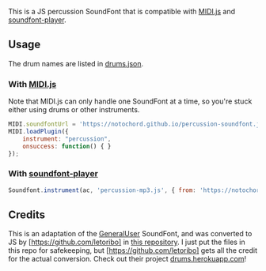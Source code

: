 This is a JS percussion SoundFont that is compatible with [MIDI.js](https://github.com/mudcube/MIDI.js) and [soundfont-player](https://github.com/danigb/soundfont-player).

## Usage

The drum names are listed in [drums.json](https://github.com/notochord/percussion-soundfont.js/blob/master/drums.json).

### With [MIDI.js](https://github.com/mudcube/MIDI.js)

Note that MIDI.js can only handle one SoundFont at a time, so you're stuck either using drums or other instruments.
```javascript
MIDI.soundfontUrl = 'https://notochord.github.io/percussion-soundfont.js/';
MIDI.loadPlugin({
    instrument: "percussion",
    onsuccess: function() { }
});
```


### With [soundfont-player](https://github.com/danigb/soundfont-player)

```javascript
Soundfont.instrument(ac, 'percussion-mp3.js', { from: 'https://notochord.github.io/percussion-soundfont.js/' })
```

## Credits

This is an adaptation of the [GeneralUser](http://www.schristiancollins.com/generaluser.php) SoundFont, and was converted to JS by [https://github.com/letoribo] in [this repository](https://github.com/letoribo/General-MIDI-Percussion-soundfonts-for-MIDI.js-).
I just put the files in this repo for safekeeping, but [https://github.com/letoribo] gets all the credit for the actual conversion.
Check out their project [drums.herokuapp.com](https://drums.herokuapp.com/)!
